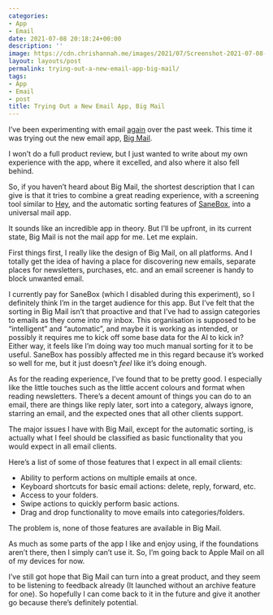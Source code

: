 ```yaml
---
categories:
- App
- Email
date: 2021-07-08 20:18:24+00:00
description: ''
image: https://cdn.chrishannah.me/images/2021/07/Screenshot-2021-07-08-at-21.18.04.png
layout: layouts/post
permalink: trying-out-a-new-email-app-big-mail/
tags:
- App
- Email
- post
title: Trying Out a New Email App, Big Mail
---
```


I’ve been experimenting with email [again](https://chrishannah.me/experimenting-with-email/) over the past week. This time it was trying out the new email app, [Big Mail](https://getbigmail.com).

I won’t do a full product review, but I just wanted to write about my own experience with the app, where it excelled, and also where it also fell behind.

So, if you haven’t heard about Big Mail, the shortest description that I can give is that it tries to combine a great reading experience, with a screening tool similar to [Hey](https://www.hey.com), and the automatic sorting features of [SaneBox](https://www.sanebox.com/signup/142b7c6d94/c), into a universal mail app.

It sounds like an incredible app in theory. But I’ll be upfront, in its current state, Big Mail is not the mail app for me. Let me explain.

First things first, I really like the design of Big Mail, on all platforms. And I totally get the idea of having a place for discovering new emails, separate places for newsletters, purchases, etc. and an email screener is handy to block unwanted email.

I currently pay for SaneBox (which I disabled during this experiment), so I definitely think I’m in the target audience for this app. But I’ve felt that the sorting in Big Mail isn’t that proactive and that I’ve had to assign categories to emails as they come into my inbox. This organisation is supposed to be “intelligent” and “automatic”, and maybe it is working as intended, or possibly it requires me to kick off some base data for the AI to kick in? Either way, it feels like I’m doing way too much manual sorting for it to be useful. SaneBox has possibly affected me in this regard because it’s worked so well for me, but it just doesn’t _feel_ like it’s doing enough.

As for the reading experience, I’ve found that to be pretty good. I especially like the little touches such as the little accent colours and format when reading newsletters. There’s a decent amount of things you can do to an email, there are things like reply later, sort into a category, always ignore, starring an email, and the expected ones that all other clients support.

The major issues I have with Big Mail, except for the automatic sorting, is actually what I feel should be classified as basic functionality that you would expect in all email clients.

Here’s a list of some of those features that I expect in all email clients:

* Ability to perform actions on multiple emails at once.
* Keyboard shortcuts for basic email actions: delete, reply, forward, etc.
* Access to your folders.
* Swipe actions to quickly perform basic actions.
* Drag and drop functionality to move emails into categories/folders.

The problem is, none of those features are available in Big Mail.

As much as some parts of the app I like and enjoy using, if the foundations aren’t there, then I simply can’t use it. So, I’m going back to Apple Mail on all of my devices for now.

I’ve still got hope that Big Mail can turn into a great product, and they seem to be listening to feedback already (It launched without an archive feature for one). So hopefully I can come back to it in the future and give it another go because there’s definitely potential.